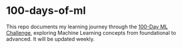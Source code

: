 # 100-days-of-ml
This repo documents my learning journey through the [100-Day ML Challenge](https://100daysofml.github.io/index.html), exploring Machine Learning concepts from foundational to advanced. It will be updated weekly. 
